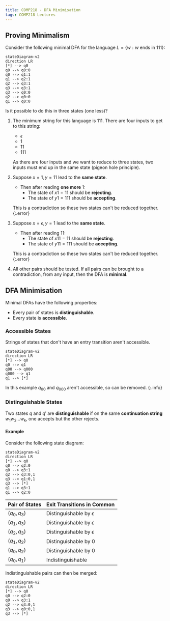 ```yaml
---
title: COMP218 - DFA Minimisation
tags: COMP218 Lectures
---
```

## Proving Minimalism
Consider the following minimal DFA for the language $L=\{w:w\text{ ends in }111\}$:

```mermaid
stateDiagram-v2
direction LR
[*] --> q0
q0 --> q0:0
q0 --> q1:1
q1 --> q2:1
q2 --> q3:1
q3 --> q3:1
q3 --> q0:0
q2 --> q0:0
q1 --> q0:0
```

Is it possible to do this in three states (one less)? 

1. The minimum string for this language is $111$. There are four inputs to get to this string:

	* $\epsilon$
	* $1$
	* $11$
	* $111$

	As there are four inputs and we want to reduce to three states, two inputs must end up in the same state (pigeon hole principle).
1. Suppose $x=1,y=11$ lead to the **same state**.
	
	* Then after reading **one more** 1:
		* The state of $x1=11$ should be **rejecting**.
		* The state of $y1=111$ should be **accepting**.
	
	This is a contradiction so these two states can't be reduced together.
	{:.error}
1. Suppose $x=\epsilon,y=1$ lead to the **same state**.
	
	* Then after reading 11:
		* The state of $x11=11$ should be **rejecting**.
		* The state of $y11=111$ should be **accepting**.
	
	This is a contradiction so these two states can't be reduced together.
	{:.error}
1. All other pairs should be tested. If all pairs can be brought to a contradiction, from any input, then the DFA is **minimal**.

## DFA Minimisation
Minimal DFAs have the following properties:

* Every pair of states is **distinguishable**.
* Every state is **accessible**.

### Accessible States
Strings of states that don't have an entry transition aren't accessible.

```mermaid
stateDiagram-v2
direction LR
[*] --> q0
q0 --> q1
q00 --> q000
q000 --> q1 
q1 --> [*]
```

In this example $q_{00}$ and $q_{000}$ aren't accessible, so can be removed.
{:.info}

### Distinguishable States
Two states $q$ and $q'$ are **distinguishable** if on the same **continuation string** $w_1w_2\ldots w_k$, one accepts but the other rejects.

#### Example
Consider the following state diagram:

```mermaid
stateDiagram-v2
direction LR
[*] --> q0
q0 --> q2:0
q0 --> q3:1
q2 --> q3:0,1
q3 --> q1:0,1
q3 --> [*]
q1 --> q3:1
q1 --> q2:0
```

| Pair of States | Exit Transitions in Common |
| :-- | :-- |
| $(q_0,q_3)$ | Distinguishable by $\epsilon$ |
| $(q_1,q_3)$ | Distinguishable by $\epsilon$ |
| $(q_2,q_3)$ | Distinguishable by $\epsilon$ |
| $(q_1,q_2)$ | Distinguishable by $0$ |
| $(q_0,q_2)$ | Distinguishable by $0$ |
| $(q_0,q_1)$ | Indistinguishable |

Indistinguishable pairs can then be merged:


```mermaid
stateDiagram-v2
direction LR
[*] --> q0
q0 --> q2:0
q0 --> q3:1
q2 --> q3:0,1
q3 --> q0:0,1
q3 --> [*]
```